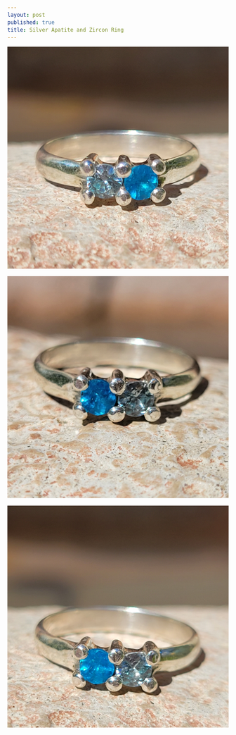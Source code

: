 ```yaml
---
layout: post
published: true
title: Silver Apatite and Zircon Ring
---
```

![halfround_silver_apatite_zircon_5.5-0.jpg](/images/jewelry/rings/halfround_silver_apatite_zircon_5.5-0.jpg)
<!--more-->
![halfround_silver_apatite_zircon_5.5-0.jpg](/images/jewelry/rings/halfround_silver_apatite_zircon_5.5-1.jpg)
<!--more-->
![halfround_silver_apatite_zircon_5.5-0.jpg](/images/jewelry/rings/halfround_silver_apatite_zircon_5.5-2.jpg)